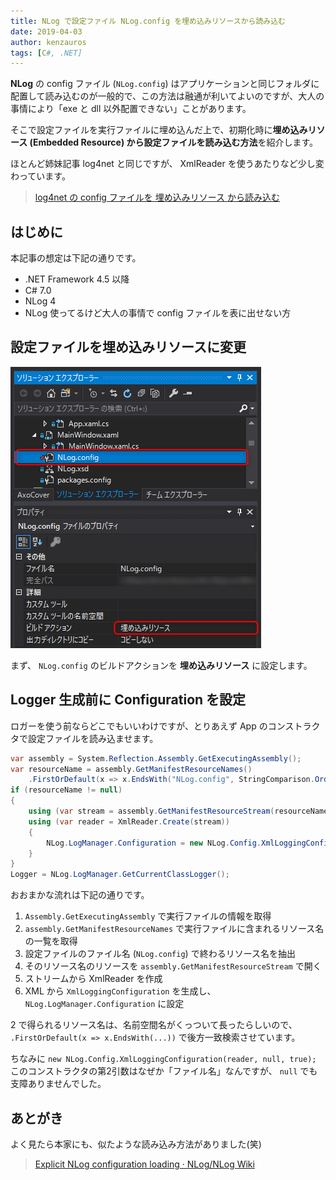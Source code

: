 ```yaml
---
title: NLog で設定ファイル NLog.config を埋め込みリソースから読み込む
date: 2019-04-03
author: kenzauros
tags: [C#, .NET]
---
```


**NLog** の config ファイル (`NLog.config`) はアプリケーションと同じフォルダに配置して読み込むのが一般的で、この方法は融通が利いてよいのですが、大人の事情により「exe と dll 以外配置できない」ことがあります。

そこで設定ファイルを実行ファイルに埋め込んだ上で、初期化時に**埋め込みリソース (Embedded Resource) から設定ファイルを読み込む方法**を紹介します。

ほとんど姉妹記事 log4net と同じですが、 XmlReader を使うあたりなど少し変わっています。

> [log4net の config ファイルを 埋め込みリソース から読み込む](https://mseeeen.msen.jp/load-log4net-config-from-embedded-resources)

## はじめに

本記事の想定は下記の通りです。

- .NET Framework 4.5 以降
- C# 7.0
- NLog 4
- NLog 使ってるけど大人の事情で config ファイルを表に出せない方

## 設定ファイルを埋め込みリソースに変更

<a href="images/load-nlog-config-from-embedded-resources-1.png"><img src="images/load-nlog-config-from-embedded-resources-1.png" alt="設定ファイルを埋め込みリソースに変更" width="401" height="450" class="aligncenter size-full wp-image-9327" /></a>

まず、 `NLog.config` のビルドアクションを **埋め込みリソース** に設定します。

## Logger 生成前に Configuration を設定

ロガーを使う前ならどこでもいいわけですが、とりあえず App のコンストラクタで設定ファイルを読み込ませます。

```cs
var assembly = System.Reflection.Assembly.GetExecutingAssembly();
var resourceName = assembly.GetManifes‌​tResourceNames()
    .FirstOrDefault(x => x.EndsWith("NLog.config", StringComparison.OrdinalIgnoreCase));
if (resourceName != null)
{
    using (var stream = assembly.GetManifestResourceStream(resourceName))
    using (var reader = XmlReader.Create(stream))
    {
        NLog.LogManager.Configuration = new NLog.Config.XmlLoggingConfiguration(reader, null, true);
    }
}
Logger = NLog.LogManager.GetCurrentClassLogger();
```

おおまかな流れは下記の通りです。

1. `Assembly.GetExecutingAssembly` で実行ファイルの情報を取得
2. `assembly.GetManifes‌​tResourceNames` で実行ファイルに含まれるリソース名の一覧を取得
3. 設定ファイルのファイル名 (`NLog.config`) で終わるリソース名を抽出
4. そのリソース名のリソースを `assembly.GetManifestResourceStream` で開く
5. ストリームから XmlReader を作成
6. XML から `XmlLoggingConfiguration` を生成し、 `NLog.LogManager.Configuration` に設定

2 で得られるリソース名は、名前空間名がくっついて長ったらしいので、 `.FirstOrDefault(x => x.EndsWith(...))` で後方一致検索させています。

ちなみに `new NLog.Config.XmlLoggingConfiguration(reader, null, true);` このコンストラクタの第2引数はなぜか「ファイル名」なんですが、 `null` でも支障ありませんでした。

## あとがき

よく見たら本家にも、似たような読み込み方法がありました(笑)

>[Explicit NLog configuration loading · NLog/NLog Wiki](https://github.com/NLog/NLog/wiki/Explicit-NLog-configuration-loading)